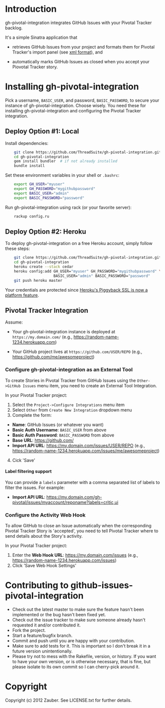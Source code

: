 # Introduction

gh-pivotal-integration integrates GitHub Issues with your Pivotal Tracker backlog.

It's a simple Sinatra application that

* retrieves GitHub Issues from your project and formats them for Pivotal Tracker's import panel (see [xml format](http://www.pivotaltracker.com/help/integrations?version=v3#other)), and

* automatically marks GitHub Issues as closed when you accept your Piovotal Tracker story.

# Installing gh-pivotal-integration

Pick a username, `BASIC_USER`, and password, `BASIC_PASSWORD`, to secure your instance of gh-pivotal-integration. Choose wisely. You need these for installing gh-pivotal-integration and configuring the Pivotal Tracker integration.

## Deploy Option #1: Local

Install dependencies:

```bash
    git clone https://github.com/ThreadSuite/gh-pivotal-integration.git
    cd gh-pivotal-integration
    gem install bundler  # if not already installed
    bundle install
```

Set these environment variables in your shell or `.bashrc`:

```bash
    export GH_USER="myuser"
    export GH_PASSWORD="mygithubpassword"
    export BASIC_USER="admin"
    export BASIC_PASSWORD="password"
```

Run gh-pivotal-integration using rack (or your favorite server):

```bash
    rackup config.ru
```

## Deploy Option #2: Heroku

To deploy gh-pivotal-integration on a free Heroku account, simply follow these steps:

```bash
    git clone https://github.com/ThreadSuite/gh-pivotal-integration.git
    cd gh-pivotal-integration
    heroku create --stack cedar
    heroku config:add GH_USER="myuser" GH_PASSWORD="mygithubpassword" \
                      BASIC_USER="admin" BASIC_PASSWORD="password"
    git push heroku master
```

Your credentials are protected since [Heroku's Piggyback SSL is now a platform feature](https://devcenter.heroku.com/changelog-items/10).

## Pivotal Tracker Integration

Assume:

* Your gh-pivotal-integration instance is deployed at `https://my.domain.com/` (e.g., https://random-name-1234.herokuapp.com)

* Your GitHub project lives at `https://github.com/USER/REPO` (e.g., https://github.com/me/awesomeproject)

### Configure gh-pivotal-integration as an External Tool

To create Stories in Pivotal Tracker from GitHub Issues using the `Other->GitHub Issues` menu item, you need to create an External Tool Integration.

In your Pivotal Tracker project:

1. Select the `Project->Configure Integrations` menu item
2. Select `Other` from `Create New Integration` dropdown menu
3. Complete the form:
  * **Name**: GitHub Issues (or whatever you want)
  * **Basic Auth Username**: `BASIC_USER` from above
  * **Basic Auth Password**: `BASIC_PASSWORD` from above
  * **Base URL**: https://github.com/
  * **Import API URL**: https://my.domain.com/issues/USER/REPO (e.g., https://random-name-1234.herokuapp.com/issues/me/awesomeproject)
4. Cick 'Save'

#### Label filtering support

You can provide a `labels` parameter with a comma separated list of labels to filter the issues. For example:
 * **Import API URL**: https://my.domain.com/gh-pivotal/issues/myaccount/reponame?labels=critic,ui

### Configure the Activity Web Hook

To allow GitHub to close an Issue automatically when the corresponding Pivotal Tracker Story is 'accepted', you need to tell Pivotal Tracker where to send details about the Story's activity.

In your Pivotal Tracker project:

1. Enter the **Web Hook URL**: https://my.domain.com/issues (e.g., https://random-name-1234.herokuapp.com/issues)
2. Click 'Save Web Hook Settings'


# Contributing to github-issues-pivotal-integration

* Check out the latest master to make sure the feature hasn't been implemented or the bug hasn't been fixed yet.
* Check out the issue tracker to make sure someone already hasn't requested it and/or contributed it.
* Fork the project.
* Start a feature/bugfix branch.
* Commit and push until you are happy with your contribution.
* Make sure to add tests for it. This is important so I don't break it in a future version unintentionally.
* Please try not to mess with the Rakefile, version, or history. If you want to have your own version, or is otherwise necessary, that is fine, but please isolate to its own commit so I can cherry-pick around it.

# Copyright

Copyright (c) 2012 Zauber. See LICENSE.txt for further details.
